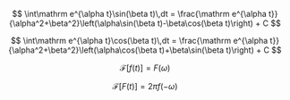 $$
\int\mathrm e^{\alpha t}\sin(\beta t)\,dt = \frac{\mathrm e^{\alpha t}}{\alpha^2+\beta^2}\left(\alpha\sin(\beta t)-\beta\cos(\beta t)\right) + C
$$

$$
\int\mathrm e^{\alpha t}\cos(\beta t)\,dt = \frac{\mathrm e^{\alpha t}}{\alpha^2+\beta^2}\left(\alpha\cos(\beta t)+\beta\sin(\beta t)\right) + C
$$


$$
\mathscr F[f(t)]=F(\omega)
$$

$$
\mathscr F[F(t)] = 2\pi f(-\omega)
$$

